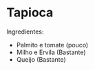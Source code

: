# Tapioca

Ingredientes:

<!-- Determinar quantidades -->
- Palmito e tomate (pouco)
- Milho e Ervila (Bastante)
- Queijo (Bastante)
